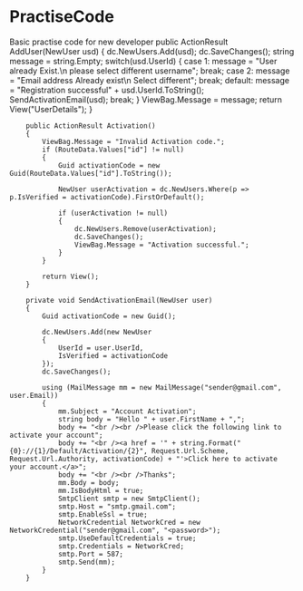 # PractiseCode
Basic practise code for new developer 
public ActionResult AddUser(NewUser usd)
        {
            dc.NewUsers.Add(usd);
            dc.SaveChanges();
            string message = string.Empty;
            switch(usd.UserId)
            {
                case 1:
                    message = "User already Exist.\\n please select different username";
                       break;
                case 2:
                    message = "Email address Already exist\\n Select different";
                    break;
                default:
                    message = "Registration successful" + usd.UserId.ToString();
                    SendActivationEmail(usd);
                    break;
            }
            ViewBag.Message = message;
            return View("UserDetails");
        }

        public ActionResult Activation()
        {
            ViewBag.Message = "Invalid Activation code.";
            if (RouteData.Values["id"] != null)
            {
                Guid activationCode = new Guid(RouteData.Values["id"].ToString());

                NewUser userActivation = dc.NewUsers.Where(p => p.IsVerified = activationCode).FirstOrDefault();

                if (userActivation != null)
                {
                    dc.NewUsers.Remove(userActivation);
                    dc.SaveChanges();
                    ViewBag.Message = "Activation successful.";
                }
            }

            return View();
        }

        private void SendActivationEmail(NewUser user)
        {
            Guid activationCode = new Guid();

            dc.NewUsers.Add(new NewUser
            {
                UserId = user.UserId,
                IsVerified = activationCode
            });
            dc.SaveChanges();

            using (MailMessage mm = new MailMessage("sender@gmail.com", user.Email))
            {
                mm.Subject = "Account Activation";
                string body = "Hello " + user.FirstName + ",";
                body += "<br /><br />Please click the following link to activate your account";
                body += "<br /><a href = '" + string.Format("{0}://{1}/Default/Activation/{2}", Request.Url.Scheme, Request.Url.Authority, activationCode) + "'>Click here to activate your account.</a>";
                body += "<br /><br />Thanks";
                mm.Body = body;
                mm.IsBodyHtml = true;
                SmtpClient smtp = new SmtpClient();
                smtp.Host = "smtp.gmail.com";
                smtp.EnableSsl = true;
                NetworkCredential NetworkCred = new NetworkCredential("sender@gmail.com", "<password>");
                smtp.UseDefaultCredentials = true;
                smtp.Credentials = NetworkCred;
                smtp.Port = 587;
                smtp.Send(mm);
            }
        }
